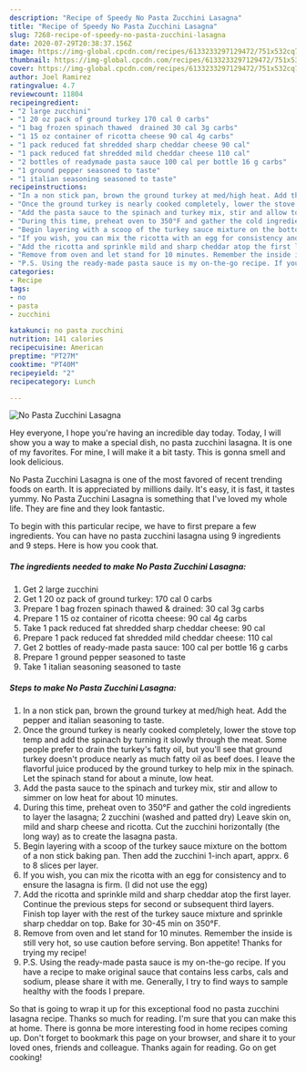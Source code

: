 ```yaml
---
description: "Recipe of Speedy No Pasta Zucchini Lasagna"
title: "Recipe of Speedy No Pasta Zucchini Lasagna"
slug: 7268-recipe-of-speedy-no-pasta-zucchini-lasagna
date: 2020-07-29T20:38:37.156Z
image: https://img-global.cpcdn.com/recipes/6133233297129472/751x532cq70/no-pasta-zucchini-lasagna-recipe-main-photo.jpg
thumbnail: https://img-global.cpcdn.com/recipes/6133233297129472/751x532cq70/no-pasta-zucchini-lasagna-recipe-main-photo.jpg
cover: https://img-global.cpcdn.com/recipes/6133233297129472/751x532cq70/no-pasta-zucchini-lasagna-recipe-main-photo.jpg
author: Joel Ramirez
ratingvalue: 4.7
reviewcount: 11804
recipeingredient:
- "2 large zucchini"
- "1 20 oz pack of ground turkey 170 cal 0 carbs"
- "1 bag frozen spinach thawed  drained 30 cal 3g carbs"
- "1 15 oz container of ricotta cheese 90 cal 4g carbs"
- "1 pack reduced fat shredded sharp cheddar cheese 90 cal"
- "1 pack reduced fat shredded mild cheddar cheese 110 cal"
- "2 bottles of readymade pasta sauce 100 cal per bottle 16 g carbs"
- "1 ground pepper seasoned to taste"
- "1 italian seasoning seasoned to taste"
recipeinstructions:
- "In a non stick pan, brown the ground turkey at med/high heat. Add the pepper and italian seasoning to taste."
- "Once the ground turkey is nearly cooked completely, lower the stove top temp and add the spinach by turning it slowly through the meat. Some people prefer to drain the turkey&#39;s fatty oil, but you&#39;ll see that ground turkey doesn&#39;t produce nearly as much fatty oil as beef does. I leave the flavorful juice produced by the ground turkey to help mix in the spinach. Let the spinach stand for about a minute, low heat."
- "Add the pasta sauce to the spinach and turkey mix, stir and allow to simmer on low heat for about 10 minutes."
- "During this time, preheat oven to 350°F and gather the cold ingredients to layer the lasagna; 2 zucchini (washed and patted dry) Leave skin on, mild and sharp cheese and ricotta. Cut the zucchini horizontally (the long way) as to create the lasagna pasta."
- "Begin layering with a scoop of the turkey sauce mixture on the bottom of a non stick baking pan. Then add the zucchini 1-inch apart, apprx. 6 to 8 slices per layer."
- "If you wish, you can mix the ricotta with an egg for consistency and to ensure the lasagna is firm. (I did not use the egg)"
- "Add the ricotta and sprinkle mild and sharp cheddar atop the first layer. Continue the previous steps for second or subsequent third layers. Finish top layer with the rest of the turkey sauce mixture and sprinkle sharp cheddar on top. Bake for 30-45 min on 350°F."
- "Remove from oven and let stand for 10 minutes. Remember the inside is still very hot, so use caution before serving. Bon appetite! Thanks for trying my recipe!"
- "P.S. Using the ready-made pasta sauce is my on-the-go recipe. If you have a recipe to make original sauce that contains less carbs, cals and sodium, please share it with me. Generally, I try to find ways to sample healthy with the foods I prepare."
categories:
- Recipe
tags:
- no
- pasta
- zucchini

katakunci: no pasta zucchini 
nutrition: 141 calories
recipecuisine: American
preptime: "PT27M"
cooktime: "PT40M"
recipeyield: "2"
recipecategory: Lunch

---
```



![No Pasta Zucchini Lasagna](https://img-global.cpcdn.com/recipes/6133233297129472/751x532cq70/no-pasta-zucchini-lasagna-recipe-main-photo.jpg)

Hey everyone, I hope you're having an incredible day today. Today, I will show you a way to make a special dish, no pasta zucchini lasagna. It is one of my favorites. For mine, I will make it a bit tasty. This is gonna smell and look delicious.



No Pasta Zucchini Lasagna is one of the most favored of recent trending foods on earth. It is appreciated by millions daily. It's easy, it is fast, it tastes yummy. No Pasta Zucchini Lasagna is something that I've loved my whole life. They are fine and they look fantastic.


To begin with this particular recipe, we have to first prepare a few ingredients. You can have no pasta zucchini lasagna using 9 ingredients and 9 steps. Here is how you cook that.

<!--inarticleads1-->

##### The ingredients needed to make No Pasta Zucchini Lasagna:

1. Get 2 large zucchini
1. Get 1 20 oz pack of ground turkey: 170 cal 0 carbs
1. Prepare 1 bag frozen spinach thawed &amp; drained: 30 cal 3g carbs
1. Prepare 1 15 oz container of ricotta cheese: 90 cal 4g carbs
1. Take 1 pack reduced fat shredded sharp cheddar cheese: 90 cal
1. Prepare 1 pack reduced fat shredded mild cheddar cheese: 110 cal
1. Get 2 bottles of ready-made pasta sauce: 100 cal per bottle 16 g carbs
1. Prepare 1 ground pepper seasoned to taste
1. Take 1 italian seasoning seasoned to taste




<!--inarticleads2-->

##### Steps to make No Pasta Zucchini Lasagna:

1. In a non stick pan, brown the ground turkey at med/high heat. Add the pepper and italian seasoning to taste.
1. Once the ground turkey is nearly cooked completely, lower the stove top temp and add the spinach by turning it slowly through the meat. Some people prefer to drain the turkey&#39;s fatty oil, but you&#39;ll see that ground turkey doesn&#39;t produce nearly as much fatty oil as beef does. I leave the flavorful juice produced by the ground turkey to help mix in the spinach. Let the spinach stand for about a minute, low heat.
1. Add the pasta sauce to the spinach and turkey mix, stir and allow to simmer on low heat for about 10 minutes.
1. During this time, preheat oven to 350°F and gather the cold ingredients to layer the lasagna; 2 zucchini (washed and patted dry) Leave skin on, mild and sharp cheese and ricotta. Cut the zucchini horizontally (the long way) as to create the lasagna pasta.
1. Begin layering with a scoop of the turkey sauce mixture on the bottom of a non stick baking pan. Then add the zucchini 1-inch apart, apprx. 6 to 8 slices per layer.
1. If you wish, you can mix the ricotta with an egg for consistency and to ensure the lasagna is firm. (I did not use the egg)
1. Add the ricotta and sprinkle mild and sharp cheddar atop the first layer. Continue the previous steps for second or subsequent third layers. Finish top layer with the rest of the turkey sauce mixture and sprinkle sharp cheddar on top. Bake for 30-45 min on 350°F.
1. Remove from oven and let stand for 10 minutes. Remember the inside is still very hot, so use caution before serving. Bon appetite! Thanks for trying my recipe!
1. P.S. Using the ready-made pasta sauce is my on-the-go recipe. If you have a recipe to make original sauce that contains less carbs, cals and sodium, please share it with me. Generally, I try to find ways to sample healthy with the foods I prepare.




So that is going to wrap it up for this exceptional food no pasta zucchini lasagna recipe. Thanks so much for reading. I'm sure that you can make this at home. There is gonna be more interesting food in home recipes coming up. Don't forget to bookmark this page on your browser, and share it to your loved ones, friends and colleague. Thanks again for reading. Go on get cooking!

